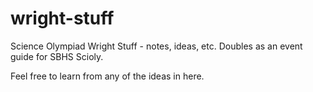 # wright-stuff
Science Olympiad Wright Stuff - notes, ideas, etc. Doubles as an event guide for SBHS Scioly. 

Feel free to learn from any of the ideas in here. 
